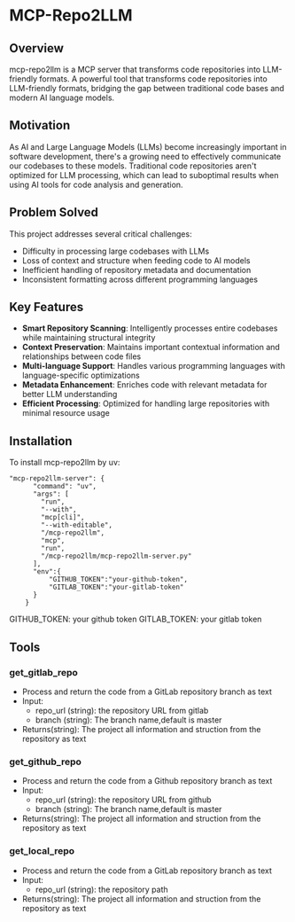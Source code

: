 # MCP-Repo2LLM
## Overview
mcp-repo2llm is a MCP server  that transforms code repositories into LLM-friendly formats.
A powerful tool that transforms code repositories into LLM-friendly formats, bridging the gap between traditional code bases and modern AI language models.

## Motivation

As AI and Large Language Models (LLMs) become increasingly important in software development, there's a growing need to effectively communicate our codebases to these models. Traditional code repositories aren't optimized for LLM processing, which can lead to suboptimal results when using AI tools for code analysis and generation.

## Problem Solved

This project addresses several critical challenges:
- Difficulty in processing large codebases with LLMs
- Loss of context and structure when feeding code to AI models
- Inefficient handling of repository metadata and documentation
- Inconsistent formatting across different programming languages

## Key Features

- **Smart Repository Scanning**: Intelligently processes entire codebases while maintaining structural integrity
- **Context Preservation**: Maintains important contextual information and relationships between code files
- **Multi-language Support**: Handles various programming languages with language-specific optimizations
- **Metadata Enhancement**: Enriches code with relevant metadata for better LLM understanding
- **Efficient Processing**: Optimized for handling large repositories with minimal resource usage

## Installation

To install mcp-repo2llm by uv:
```
"mcp-repo2llm-server": {
      "command": "uv",
      "args": [
        "run",
        "--with",
        "mcp[cli]",
        "--with-editable",
        "/mcp-repo2llm",
        "mcp",
        "run",
        "/mcp-repo2llm/mcp-repo2llm-server.py"
      ],
      "env":{
          "GITHUB_TOKEN":"your-github-token",
          "GITLAB_TOKEN":"your-gitlab-token"
      }
    }
```
GITHUB_TOKEN: your github token
GITLAB_TOKEN: your gitlab token
## Tools
### get_gitlab_repo
- Process and return the code from a GitLab repository branch as text
- Input:
    - repo_url (string): the repository URL from gitlab
    - branch (string): The branch name,default is master
- Returns(string): The project all information and struction from the repository as text
### get_github_repo
- Process and return the code from a Github repository branch as text
- Input:
    - repo_url (string): the repository URL from github
    - branch (string): The branch name,default is master
- Returns(string): The project all information and struction from the repository as text
### get_local_repo
- Process and return the code from a GitLab repository branch as text
- Input:
    - repo_url (string): the repository  path 
- Returns(string): The project all information and struction from the repository as text